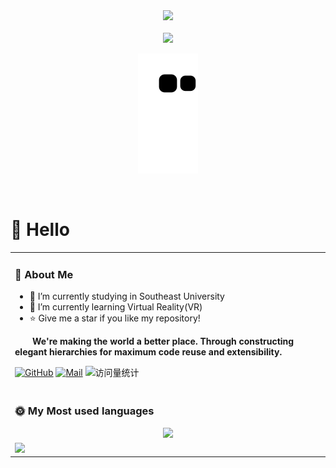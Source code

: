 <div align ="center">
  <div align ="center">
    <a href="https://blog.sunguoqi.com/">
      <img src="https://readme-typing-svg.demolab.com?font=Fira+Code&pause=1000&width=435&lines=console.log(%22Hello%2C%20World%22);Welcome I'm Tianyi Zhou!&center=true&size=27" />
    </a>
  </div>
  
   <div>&nbsp;</div>
     <picture>
    <img src="https://github.com/KevinZhou6/KevinZhou6/blob/main/src/Bg.png" />
  </picture>

![暗色](https://github.com/KevinZhou6/GithubSNK/blob/output/github-contribution-grid-snake.svg#gh-dark-mode-only)

</div>

  <div>&nbsp;</div>
  
#  🙋 Hello

<table>
  
<tr><td>

### 🤺 About Me


- 🔭 I’m currently studying in Southeast University
- 🌱 I’m currently learning Virtual Reality(VR)
- ⭐ Give me a star if you like my repository!
<p><strong>&emsp;&emsp;We're making the world a better place. Through constructing elegant hierarchies for maximum code reuse and extensibility.</strong></p>
  
[![GitHub](https://img.shields.io/badge/GitHub-TianyiZhou-brightgreen.svg)](https://github.com/KevinZhou6) [![Mail](https://img.shields.io/badge/Mail-important.svg)](mailto:213212387@seu.edu.cn)
<img src="https://komarev.com/ghpvc/?username=KevinZhou6&label=Views&color=0e75b6&style=flat" alt="访问量统计" />

</td></tr>

<tr><td>
  
### 🌞 My Most used languages
<div align="center"> <img src="https://github-readme-stats.vercel.app/api/top-langs/?username=KevinZhou6&hide_title=true&hide_border=true&layout=compact&langs_count=6&text_color=000&icon_color=fff&bg_color=0,52fa5a,4dfcff,c64dff&theme=graywhite" /> </div>

</td></tr>
<tr><td>
<!-- Quotes 名人名言 -->
<div><img src="https://quotes-github-readme.vercel.app/api?type=horizontal&theme=dark" /><br/></div>
</td></tr>

</table>





